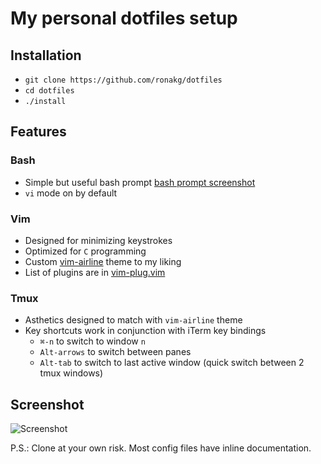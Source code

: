 # My personal dotfiles setup

## Installation

- `git clone https://github.com/ronakg/dotfiles`
- `cd dotfiles`
- `./install`

## Features

### Bash

- Simple but useful bash prompt
  [bash prompt screenshot](http://i.imgur.com/2OnZyln.png)
- `vi` mode on by default

### Vim

- Designed for minimizing keystrokes
- Optimized for `C` programming
- Custom [vim-airline](https://github.com/vim-airline/vim-airline-themes) theme to my liking
- List of plugins are in [vim-plug.vim](https://github.com/ronakg/dotfiles/blob/master/vim/vim-plug.vim)

### Tmux

- Asthetics designed to match with `vim-airline` theme
- Key shortcuts work in conjunction with iTerm key bindings
  * `⌘-n` to switch to window `n`
  * `Alt-arrows` to switch between panes
  * `Alt-tab` to switch to last active window (quick switch between 2 tmux windows)

## Screenshot

![Screenshot](http://i.imgur.com/HlFctIg.png)

P.S.: Clone at your own risk. Most config files have inline documentation.
